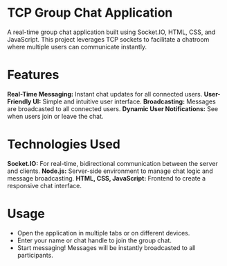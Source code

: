 # TCP Group Chat Application
A real-time group chat application built using Socket.IO, HTML, CSS, and JavaScript. This project leverages TCP sockets to facilitate a chatroom where multiple users can communicate instantly.

# Features
**Real-Time Messaging:** Instant chat updates for all connected users.
**User-Friendly UI:** 
Simple and intuitive user interface.
**Broadcasting:** 
Messages are broadcasted to all connected users.
**Dynamic User Notifications:** 
See when users join or leave the chat.
# Technologies Used
**Socket.IO:** For real-time, bidirectional communication between the server and clients.
**Node.js:** Server-side environment to manage chat logic and message broadcasting.
**HTML, CSS, JavaScript:** Frontend to create a responsive chat interface.
# Usage
 + Open the application in multiple tabs or on different devices.
 + Enter your name or chat handle to join the group chat.
 + Start messaging! Messages will be instantly broadcasted to all participants.
